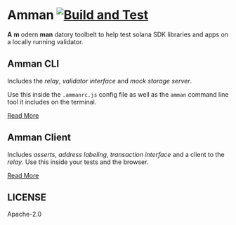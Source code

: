 # Amman [![Build and Test](https://github.com/metaplex-foundation/amman/actions/workflows/build-and-test.yml/badge.svg)](https://github.com/metaplex-foundation/amman/actions/workflows/build-and-test.yml)

**A** **m** odern **man** datory toolbelt to help test solana SDK libraries and apps on a locally
running validator.

## Amman CLI

Includes the _relay_, _validator interface_ and _mock storage server_.

Use this inside the `.ammanrc.js` config file as well as the `amman` command line tool it
includes on the terminal.

[Read More](./amman/README.md)

## Amman Client

Includes _asserts_, _address labeling_, _transaction interface_ and a client to the _relay_.
Use this inside your tests and the browser.

[Read More](./amman-client/README.md)

## LICENSE

Apache-2.0
